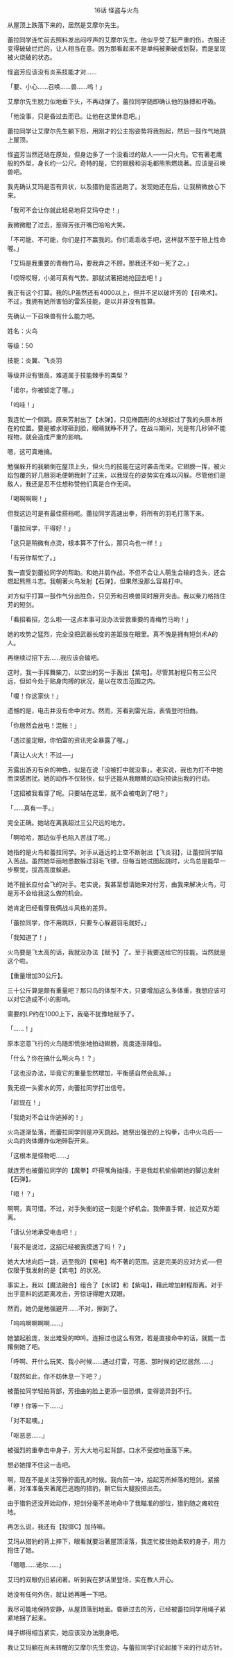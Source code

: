 <p align="center">16话 怪盗与火鸟</p>

从屋顶上跌落下来的，居然是艾摩尔先生。

蕾拉同学连忙前去照料发出闷哼声的艾摩尔先生。他似乎受了挺严重的伤，衣服还变得破破烂烂的，让人相当在意。因为那看起来不是单纯被撕破或划裂，而是呈现被火烧破的状态。

怪盗芳应该没有炎系技能才对……

「要、小心……召唤……兽……呜！」

艾摩尔先生脱力似地垂下头，不再动弹了。蕾拉同学随即确认他的脉搏和呼吸。

「他没事，只是昏过去而已。让他在这里休息吧。」

蕾拉同学让艾摩尔先生躺下后，用刚才的公主抱姿势将我抱起，然后一鼓作气地跳上屋顶。

怪盗芳当然还站在原处，但身边多了一个没看过的敌人──一只火鸟。它有著老鹰般的外型，身长约一公尺。奇特的是，它的翅膀和羽毛都熊熊燃烧著。应该是召唤兽吧。

我先确认艾玛是否有异状，以及猎豹是否逃跑了。发现她还在后，让我稍微放心下来。

「我可不会让你就此轻易地将艾玛夺走！」

我微微瞪了过去，惹得芳张开嘴巴哈哈大笑。

「不可能、不可能，你们是打不赢我的。你们乖乖收手吧，这样就不至于赔上性命喔。」

「艾玛是我重要的青梅竹马，要我弃之不顾，那我还不如一死了之。」

「哎呀哎呀，小弟可真有气势。那就试著把她抢回去吧！」

我正有这个打算。我的LP虽然还有4000以上，但并不足以破坏芳的【召唤术】。不过，我拥有她所害怕的雷系技能，是以并非没有胜算。

先确认一下召唤兽有什么能力吧。

姓名：火鸟

等级：50

技能：炎翼、飞炎羽

等级并没有很高，难道属于技能棘手的类型？

「诺尔，你被锁定了喔。」

「呜哇！」

我连忙一个侧跳。原来芳射出了【水弹】，只见椭圆形的水球掠过了我的头原本所在的位置。要是被水球砸到脸，眼睛就睁不开了。在战斗期间，光是有几秒钟不能视物，就会造成严重的影响。

嗯，这可真难搞。

勉强躲开的我躺倒在屋顶上头，但火鸟的技能在这时袭击而来。它翅膀一挥，被火焰包覆的好几根羽毛便朝我射了过来，以我现在的姿势实在难以闪躲。尽管他们是敌人，我还是忍不住想称赞他们真是合作无间。

「喝啊啊啊！」

但我这边可是有最佳搭档呢。蕾拉同学高速出拳，将所有的羽毛打落下来。

「蕾拉同学，干得好！」

「这只是稍微有点烫，根本算不了什么，那只鸟也一样！」

「有劳你帮忙了。」

我一直受到蕾拉同学的帮助。和她并肩作战，不但不会让人萌生会输的念头，还会燃起熊熊斗志。我朝著火鸟发射【石弹】，但果然没那么容易打中。

对方似乎打算一鼓作气分出胜负，只见芳和召唤兽同时展开突击。我以柴刀格挡住芳的短剑。

「看招看招，怎么啦──这点本事可没办法营救重要的青梅竹马哟！」

她的攻势之猛烈，完全没把武器长度的差距放在眼里。真不愧是拥有短剑术A的人。

再继续过招下去……我应该会输吧。

这时，我一手挥舞柴刀，以空出的另一手轰出【紫电】。尽管其射程只有三公尺远，但如今处于贴身肉搏的状况，是以在攻击范围之内。

「嗄！你这家伙！」

遗憾的是，电击并没有命中对方。然而，芳看到雷光后，表情登时扭曲。

「你居然会放电！混帐！」

「透过鉴定眼，你怕雷的资讯完全暴露了喔。」

「真让人火大！不过──」

芳露出游刃有余的神色，似是在说「没被打中就没事」。老实说，我也为打不中她而深感困扰。她的动作不仅轻快，似乎还能从我眼睛的动向预读出我的行动。

「这招被我看穿了呢。只要站在这里，就不会被电到了吧？」

「……真有一手。」

完全正确。她站在离我超过三公尺远的地方。

「啊哈哈，那边似乎也陷入苦战了呢。」

她指的是火鸟和蕾拉同学。对手从遥远的上空不断射出【飞炎羽】，让蕾拉同学陷入苦战。虽然她华丽地悉数躲过羽毛飞镖，但每当她试图起跳时，火鸟总是能早一步察觉，拔高高度躲避。

她不擅长应付会飞的对手。老实说，我甚至想请她来对付芳，由我来解决火鸟，可是芳不会给我这么做的机会。

她肯定已经看穿我俩战斗风格的差异。

「蕾拉同学，你不用跳跃，只要专心躲避羽毛就好。」

「我知道了！」

火鸟要是飞太高的话，我就没办法【赋予】了。至于我要送给它的技能，当然就是这个啦。

【重量增加30公斤】。

三十公斤算是颇有重量吧？那只鸟的体型不大，只要增加这么多体重，我想应该可以对它造成不小的影响。

需要的LP约在1000上下，我毫不犹豫地赋予了。

「……！」

原本恣意飞行的火鸟随即慌张地拍动翅膀，高度逐渐降低。

「什么？你在搞什么啊火鸟！？」

「这也没办法，毕竟它的重量忽然增加，平衡感自然会乱掉。」

我无视一头雾水的芳，向蕾拉同学打出信号。

「趁现在！」

「我绝对不会让你逃掉的！」

火鸟逐渐坠落，而蕾拉同学则是冲天跳起。她祭出强劲的上钩拳，击中火鸟后──火鸟的肉体爆炸似地碎裂开来。

「这根本是怪物吧……」

就连芳也被蕾拉同学的【魔拳】吓得嘴角抽搐，于是我趁机偷偷朝她的脚边发射【石弹】。

「唔！？」

啊啊，真可惜。不过，对手失衡的这一刻是个好机会。我伸直手臂，拉近双方距离。

「请认分地承受电击吧！」

「我不是说过，这招已经被我摸透了吗！？」

她大大地向后一跳，逃至我的【紫电】构不著的范围。这是完美的应对方式──但仅限于我发射的是【紫电】的状况。

事实上，我以【魔法融合】组合了【水球】和【紫电】，藉此增加射程距离。对于出乎意料的远距离攻击，芳惊讶得瞪大双眼。

然而，她仍是勉强避开……不对，擦到了。

「呜呜啊啊啊啊……」

她皱起脸庞，发出难受的呻吟。连擦过也这么有效，若是直接命中的话，就能一击撂倒她了吧。

「呼啊、开什么玩笑、我小时候……遇过打雷，可恶、那时候的记忆居然……」

「既然如此，你不妨休息一下吧？」

被蕾拉同学轻拍背部，芳扭曲的脸上更添一层恐惧，变得诡异到不行。

「咿！你等一下……」

「对不起噢。」

「呕恶恶……」

被强烈的重拳击中身子，芳大大地弓起背部，口水不受控地垂落下来。

想必她撑不住这一击吧。

啊，现在不是关注芳狰狞面孔的时候。我向前一冲，拾起芳所掉落的短剑。紧接著，对准准备夹著尾巴逃跑的猎豹，朝它后大腿投掷出去。

由于猎豹还没开始动作，短剑分毫不差地命中了我瞄准的部位，猎豹随之瘫软在地。

再怎么说，我还有【投掷C】加持嘛。

艾玛从猎豹的背上摔下，眼看就要沿著屋顶滚落，我连忙接住她柔软的身子，用力抱住了她。

「嗯嗯……诺尔……」

艾玛的双眼仍旧紧闭著。听到我在梦话里登场，实在教人开心。

她没有任何外伤，就让她再睡一下吧。

我尽可能地保持安静，从屋顶落到地面。昏厥过去的芳，已经被蕾拉同学用绳子紧紧地捆了起来。

绳子绑得相当紧实，她应该没办法脱身吧。

我让艾玛躺在尚未转醒的艾摩尔先生旁边，与蕾拉同学讨论起接下来的行动方针。

